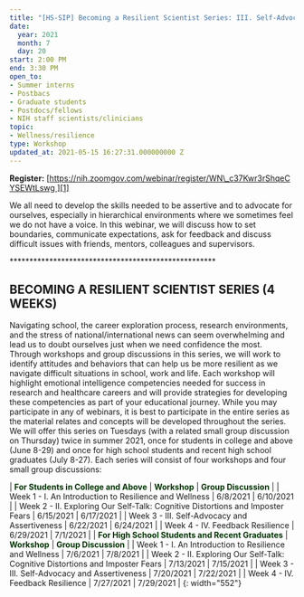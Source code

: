 ```yaml
---
title: "[HS-SIP] Becoming a Resilient Scientist Series: III. Self-Advocacy and Assertiveness"
date:
  year: 2021
  month: 7
  day: 20
start: 2:00 PM
end: 3:30 PM
open_to:
- Summer interns
- Postbacs
- Graduate students
- Postdocs/fellows
- NIH staff scientists/clinicians
topic:
- Wellness/resilience
type: Workshop
updated_at: 2021-05-15 16:27:31.000000000 Z
---
```

**Register:** [https://nih.zoomgov.com/webinar/register/WN\_c37Kwr3rShqeCYSEWtLswg ][1]

We all need to develop the skills needed to be assertive and to advocate
for ourselves, especially in hierarchical environments where we
sometimes feel we do not have a voice. In this webinar, we will discuss
how to set boundaries, communicate expectations, ask for feedback and
discuss difficult issues with friends, mentors, colleagues and
supervisors.

\*\*\*\*\*\*\*\*\*\*\*\*\*\*\*\*\*\*\*\*\*\*\*\*\*\*\*\*\*\*\*\*\*\*\*\*\*\*\*\*\*\*\*\*\*\*\*\*\*\*\*\*

## BECOMING A RESILIENT SCIENTIST SERIES (4 WEEKS)

Navigating school, the career exploration process, research
environments, and the stress of national/international news can seem
overwhelming and lead us to doubt ourselves just when we need confidence
the most. Through workshops and group discussions in this series, we
will work to identify attitudes and behaviors that can help us be more
resilient as we navigate difficult situations in school, work and life.
Each workshop will highlight emotional intelligence competencies needed
for success in research and healthcare careers and will provide
strategies for developing these competencies as part of your educational
journey. While you may participate in any of webinars, it is best to
participate in the entire series as the material relates and concepts
will be developed throughout the series. We will offer this series on
Tuesdays (with a related small group discussion on Thursday) twice in
summer 2021, once for students in college and above (June 8-29) and once
for high school students and recent high school graduates (July 8-27).
Each series will consist of four workshops and four small group
discussions:

| <span style="color: #003300;">**For Students in College and Above**</span> | <span style="color: #003300;">**Workshop**</span> | <span style="color: #003300;">**Group Discussion**</span> |
| Week 1 - I. An Introduction to Resilience and Wellness | 6/8/2021 | 6/10/2021 |
| Week 2 - II. Exploring Our Self-Talk: Cognitive Distortions and Imposter Fears | 6/15/2021 | 6/17/2021 |
| Week 3 - III. Self-Advocacy and Assertiveness | 6/22/2021 | 6/24/2021 |
| Week 4 - IV. Feedback Resilience | 6/29/2021 | 7/1/2021 |
| <span style="color: #003300;">**For High School Students and Recent Graduates**</span> | <span style="color: #003300;">**Workshop**</span> | <span style="color: #003300;">**Group Discussion**</span> |
| Week 1 - I. An Introduction to Resilience and Wellness | 7/6/2021 | 7/8/2021 |
| Week 2 - II. Exploring Our Self-Talk: Cognitive Distortions and Imposter Fears | 7/13/2021 | 7/15/2021 |
| Week 3 - III. Self-Advocacy and Assertiveness | 7/20/2021 | 7/22/2021 |
| Week 4 - IV. Feedback Resilience | 7/27/2021 | 7/29/2021 |
{: width="552"}



[1]: https://nih.zoomgov.com/webinar/register/WN_c37Kwr3rShqeCYSEWtLswg
